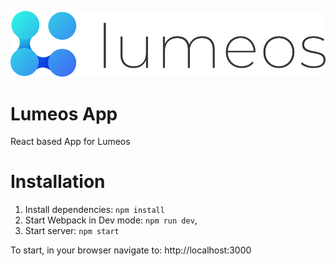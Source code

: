 <p align="center">
<img src="/client/dist/static/images/lumeos_logo.png" width="600">
</p>

# Lumeos App
React based App for Lumeos

# Installation
1. Install dependencies: `npm install`
2. Start Webpack in Dev mode: `npm run dev`,
3. Start server: `npm start`

To start, in your browser navigate to: http://localhost:3000
